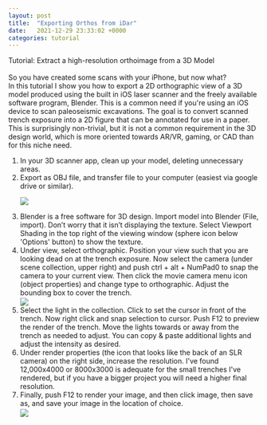 ```yaml
---
layout: post
title:  "Exporting Orthos from iDar"
date:   2021-12-29 23:33:02 +0000
categories: tutorial
---
```

Tutorial: Extract a high-resolution orthoimage from a 3D Model  <br><br>
So you have created some scans with your iPhone, but now what? <br>
In this tutorial I show you how to export a 2D orthographic view of a 3D model produced using the built in iOS laser scanner and the freely available software program, Blender. This is a common need if you're using an iOS device to scan paleoseismic excavations. The goal is to convert scanned trench exposure into a 2D figure that can be annotated for use in a paper. This is surprisingly non-trivial, but it is not a common requirement in the 3D design world, which is more oriented towards AR/VR, gaming, or CAD than for this niche need. 
<ol>
<li> In your 3D scanner app, clean up your model, deleting unnecessary areas. 

<li> Export as OBJ file, and transfer file to your computer (easiest via google drive or similar).  <br>


<img src="/assets/images/posts/12-29/Katz-crop.png" width="auto" height="auto" align="center"/><br>

<li> Blender is a free software for 3D design. Import model into Blender (File, import). Don’t worry that it isn’t displaying the texture. Select Viewport Shading in the top right of the viewing window (sphere icon below 'Options' button) to show the texture. 

<li> Under view, select orthographic. Position your view such that you are looking dead on at the trench exposure. Now select the camera (under scene collection, upper right) and push ctrl + alt + NumPad0 to snap the camera to your current view. Then click the movie camera menu icon (object properties) and change type to orthographic. Adjust the bounding box to cover the trench. <br>

<img src="/assets/images/posts/12-29/layout.png" width="auto" height="auto" align="center"/>
<br>
<li> Select the light in the collection.  Click to set the cursor in front of the trench. Now right click and snap selection to cursor. Push F12 to preview the render of the trench. Move the lights towards or away from the trench as needed to adjust. You can copy & paste additional lights and adjust the intensity as desired. 

<li> Under render properties (the icon that looks like the back of an SLR camera) on the right side, increase the resolution. I've found 12,000x4000 or 8000x3000 is adequate for the small trenches I've rendered, but if you have a bigger project you will need a higher final resolution.

<li> Finally, push F12 to render your image, and then click image, then save as, and save your image in the location of choice. 
<br>
<img src="/assets/images/posts/12-29/final.png" width="auto" height="auto" align="center"/>
